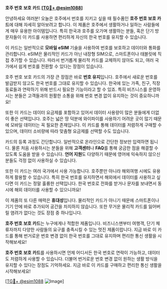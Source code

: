 **호주 번호 보호 카드 [[TG💪+ @esim1088](https://t.me/s/esim1088)]**

안녕하세요 여러분! 오늘은 호주에서 번호를 지키고 싶을 때 필수품인 **호주 번호 보호 카드**에 대해 자세히 알아보려고 합니다. 이 제품은 호주에서 생활하거나 일하는 사람들에게 매우 유용한 아이템입니다. 특히 한국과 호주를 오가며 생활하는 분들, 혹은 단기 방문자들이 이 카드를 사용하면 편리하게 자신의 한국 번호를 유지할 수 있습니다.

이 카드는 일반적으로 **모바일 eSIM** 기술을 사용하여 번호를 보호하고 데이터와 통화를 관리합니다. eSIM은 물리적인 카드가 아닌 내장형 SIM으로, 스마트폰이나 태블릿에 직접 추가할 수 있습니다. 따라서 번거롭게 물리적 카드를 교체하지 않아도 되고, 여러 국가에서 쉽게 번호를 전환할 수 있다는 장점이 있습니다.

호주 번호 보호 카드의 가장 큰 장점은 바로 **번호 유지**입니다. 호주에서 새로운 번호를 발급받지 않고도 한국 번호를 그대로 유지할 수 있습니다. 한국에 있는 가족, 친구, 직장 동료들과 연락하기 위해 반드시 필요한 기능이라고 할 수 있죠. 특히 비즈니스를 운영하시는 분들은 고객들과의 원활한 소통을 위해 번호 변경 없이 유지하는 것이 중요하니까요!

또한 이 카드는 데이터 요금제를 포함하고 있어서 데이터 사용량이 많은 분들에게 더없이 좋은 선택입니다. 호주는 넓은 땅 덕분에 와이파이를 사용하기 어려운 곳이 많기 때문에 모바일 데이터는 꼭 필요한 존재입니다. 이 카드를 통해 데이터를 저렴하게 구매할 수 있으며, 데이터 소비량에 따라 맞춤형 요금제를 선택할 수도 있습니다.

카드의 등록 과정도 간단합니다. 일반적으로 온라인으로 간단한 정보만 입력하면 됩니다. 물론 처음 사용하시는 분들을 위해 **고객센터**나 **FAQ**를 통해 궁금한 점을 해결할 수 있도록 도움을 받을 수 있습니다. **언어 지원**도 다양하기 때문에 영어에 익숙하지 않으신 분들도 걱정 없이 사용하실 수 있습니다.

또한 이 카드는 여러 국가에서 사용 가능합니다. 호주뿐만 아니라 해외여행 시에도 유용하게 활용할 수 있습니다. 특히 한국 번호를 유지하면서 해외에서 데이터를 사용하고 싶다면 이 카드는 정말 훌륭한 선택입니다. 한국 번호로 전화를 받거나 문자를 보내면서 동시에 해외 데이터를 사용할 수 있으니까요!

이 제품의 또 다른 매력은 **휴대성**입니다. 물리적인 카드가 아니기 때문에 스마트폰이나 기기 안에 바로 추가되어 공간을 차지하지 않습니다. 또한 무거운 물리적 카드를 잃어버릴 염려가 없다는 것도 장점 중 하나입니다.

**호주 번호 보호 카드**는 누구에게나 적합한 제품입니다. 비즈니스맨부터 여행객, 단기 체류자까지 다양한 사람들의 요구를 충족시킬 수 있는 멋진 제품이랍니다. 지금 바로 이 카드를 통해 번거로운 번호 변경 없이 한국 번호를 그대로 유지하며 편리한 통신 생활을 시작해보세요!

**호주 번호 보호 카드**를 사용하시면 언제 어디서든 한국 번호로 연락이 가능하고, 데이터도 저렴하게 사용할 수 있습니다. 더불어 번거로운 번호 변경 없이 원하는 생활 방식을 유지할 수 있다는 장점도 기억하세요. 지금 바로 이 카드를 구매하고 편리한 통신 생활을 시작해보세요!

[[TG💪+ @esim1088](https://t.me/s/esim1088) ![Image](https://i.postimg.cc/Y0z9fWf4/image.png)]